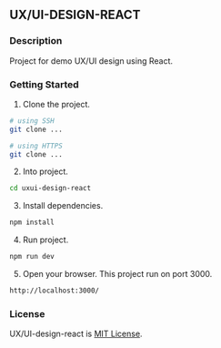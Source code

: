 ## UX/UI-DESIGN-REACT

### Description
Project for demo UX/UI design using React.

### Getting Started
1. Clone the project.
```sh
# using SSH
git clone ...

# using HTTPS
git clone ...
```
2. Into project.
```sh
cd uxui-design-react
```
3. Install dependencies.
```sh
npm install
```
4. Run project.
```sh
npm run dev
```
5. Open your browser. This project run on port 3000.
```sh
http://localhost:3000/
```

### License
UX/UI-design-react is [MIT License](LICENSE).